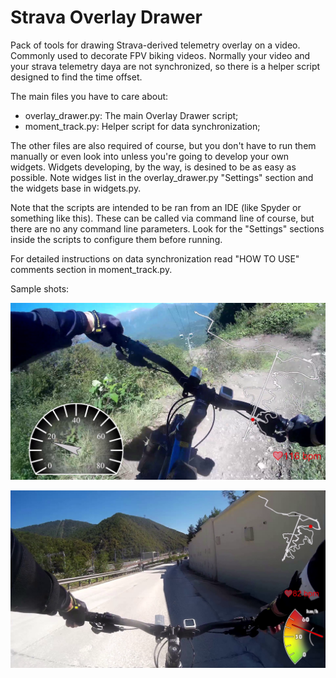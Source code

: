# Strava Overlay Drawer
Pack of tools for drawing Strava-derived telemetry overlay on a video. Commonly used to decorate FPV biking videos. 
Normally your video and your strava telemetry daya are not synchronized, so there is a helper script designed to find the time offset.

The main files you have to care about:
- overlay_drawer.py: The main Overlay Drawer script;
- moment_track.py: Helper script for data synchronization;

The other files are also required of course, but you don't have to run them manually or even look into unless you're going to develop your own widgets. Widgets developing, by the way, is desined to be as easy as possible. Note widges list in the overlay_drawer.py "Settings" section and the widgets base in widgets.py.

Note that the scripts are intended to be ran from an IDE (like Spyder or something like this). These can be called via command line of course, but there are no any command line parameters. Look for the "Settings" sections inside the scripts to configure them before running.

For detailed instructions on data synchronization read "HOW TO USE" comments section in moment_track.py.


Sample shots:

![](screenshots/screenshot1.png)

![](screenshots/screenshot2.png)
